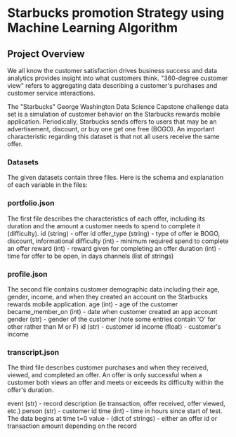 # Starbucks promotion Strategy using Machine Learning Algorithm

## Project Overview
We all know the customer satisfaction drives business success and data analytics provides insight into what customers think. "360-degree customer view" refers to aggregating data describing a customer's purchases and customer service interactions.

The "Starbucks" George Washington Data Science Capstone challenge data set is a simulation of customer behavior on the Starbucks rewards mobile application. Periodically, Starbucks sends offers to users that may be an advertisement, discount, or buy one get one free (BOGO). An important characteristic regarding this dataset is that not all users receive the same offer.


### Datasets
The given datasets contain three files. 
Here is the schema and explanation of each variable in the files:

### portfolio.json
The first file describes the characteristics of each offer, including its duration and the amount a customer needs to spend to complete it (difficulty). 
id (string) - offer id
offer_type (string) - type of offer ie BOGO, discount, informational
difficulty (int) - minimum required spend to complete an offer
reward (int) - reward given for completing an offer
duration (int) - time for offer to be open, in days
channels (list of strings)

### profile.json
The second file contains customer demographic data including their age, gender, income, and when they created an account on the Starbucks rewards mobile application.
age (int) - age of the customer
became_member_on (int) - date when customer created an app account
gender (str) - gender of the customer (note some entries contain 'O' for other rather than M or F)
id (str) - customer id
income (float) - customer's income

### transcript.json
The third file describes customer purchases and when they received, viewed, and completed an offer. An offer is only successful when a customer both views an offer and meets or exceeds its difficulty within the offer's duration.

event (str) - record description (ie transaction, offer received, offer viewed, etc.)
person (str) - customer id
time (int) - time in hours since start of test. The data begins at time t=0
value - (dict of strings) - either an offer id or transaction amount depending on the record


